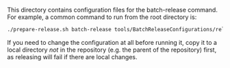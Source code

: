 This directory contains configuration files for the batch-release
command. For example, a common command to run from the root directory
is:

```sh
./prepare-release.sh batch-release tools/BatchReleaseConfigurations/release-stale.json
```

If you need to change the configuration at all before running it,
copy it to a local directory *not* in the repository (e.g. the
parent of the repository) first, as releasing will fail if there are
local changes.
